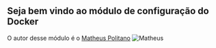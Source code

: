 ## Seja bem vindo ao módulo de configuração do Docker

O autor desse módulo é o [Matheus Politano](https://www.matheuspolitano.com/)
![Matheus](blob:https://teams.microsoft.com/aff0225e-2481-4a4a-bb64-51a574d96332)